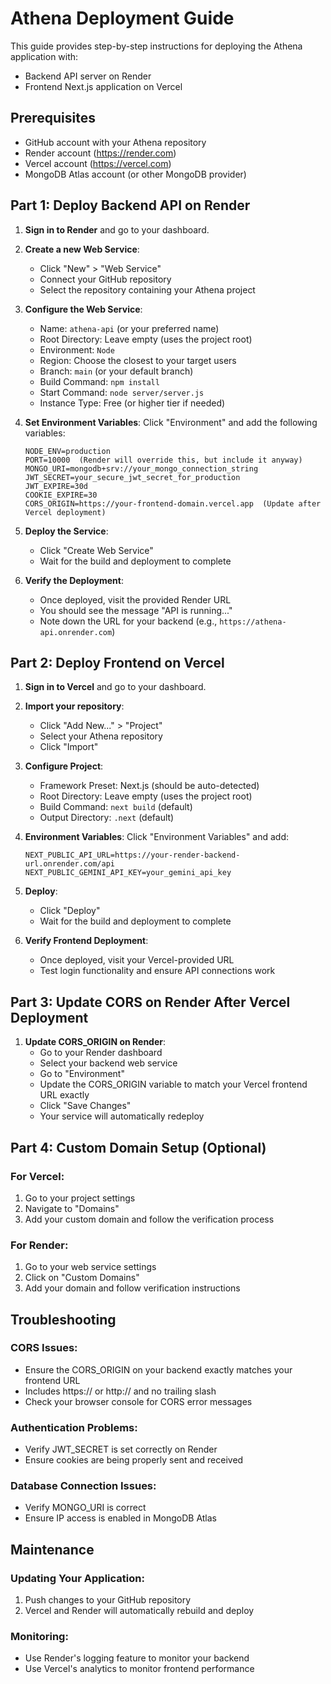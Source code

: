 # Athena Deployment Guide

This guide provides step-by-step instructions for deploying the Athena application with:
- Backend API server on Render
- Frontend Next.js application on Vercel

## Prerequisites

- GitHub account with your Athena repository
- Render account (https://render.com)
- Vercel account (https://vercel.com)
- MongoDB Atlas account (or other MongoDB provider)

## Part 1: Deploy Backend API on Render

1. **Sign in to Render** and go to your dashboard.

2. **Create a new Web Service**:
   - Click "New" > "Web Service"
   - Connect your GitHub repository
   - Select the repository containing your Athena project

3. **Configure the Web Service**:
   - Name: `athena-api` (or your preferred name)
   - Root Directory: Leave empty (uses the project root)
   - Environment: `Node`
   - Region: Choose the closest to your target users
   - Branch: `main` (or your default branch)
   - Build Command: `npm install`
   - Start Command: `node server/server.js`
   - Instance Type: Free (or higher tier if needed)

4. **Set Environment Variables**:
   Click "Environment" and add the following variables:
   
   ```
   NODE_ENV=production
   PORT=10000  (Render will override this, but include it anyway)
   MONGO_URI=mongodb+srv://your_mongo_connection_string
   JWT_SECRET=your_secure_jwt_secret_for_production
   JWT_EXPIRE=30d
   COOKIE_EXPIRE=30
   CORS_ORIGIN=https://your-frontend-domain.vercel.app  (Update after Vercel deployment)
   ```

5. **Deploy the Service**:
   - Click "Create Web Service"
   - Wait for the build and deployment to complete

6. **Verify the Deployment**:
   - Once deployed, visit the provided Render URL
   - You should see the message "API is running..."
   - Note down the URL for your backend (e.g., `https://athena-api.onrender.com`)

## Part 2: Deploy Frontend on Vercel

1. **Sign in to Vercel** and go to your dashboard.

2. **Import your repository**:
   - Click "Add New..." > "Project"
   - Select your Athena repository
   - Click "Import"

3. **Configure Project**:
   - Framework Preset: Next.js (should be auto-detected)
   - Root Directory: Leave empty (uses the project root)
   - Build Command: `next build` (default)
   - Output Directory: `.next` (default)

4. **Environment Variables**:
   Click "Environment Variables" and add:
   
   ```
   NEXT_PUBLIC_API_URL=https://your-render-backend-url.onrender.com/api
   NEXT_PUBLIC_GEMINI_API_KEY=your_gemini_api_key
   ```

5. **Deploy**:
   - Click "Deploy"
   - Wait for the build and deployment to complete

6. **Verify Frontend Deployment**:
   - Once deployed, visit your Vercel-provided URL
   - Test login functionality and ensure API connections work

## Part 3: Update CORS on Render After Vercel Deployment

1. **Update CORS_ORIGIN on Render**:
   - Go to your Render dashboard
   - Select your backend web service
   - Go to "Environment"
   - Update the CORS_ORIGIN variable to match your Vercel frontend URL exactly
   - Click "Save Changes"
   - Your service will automatically redeploy

## Part 4: Custom Domain Setup (Optional)

### For Vercel:
1. Go to your project settings
2. Navigate to "Domains"
3. Add your custom domain and follow the verification process

### For Render:
1. Go to your web service settings
2. Click on "Custom Domains"
3. Add your domain and follow verification instructions

## Troubleshooting

### CORS Issues:
- Ensure the CORS_ORIGIN on your backend exactly matches your frontend URL
- Includes https:// or http:// and no trailing slash
- Check your browser console for CORS error messages

### Authentication Problems:
- Verify JWT_SECRET is set correctly on Render
- Ensure cookies are being properly sent and received

### Database Connection Issues:
- Verify MONGO_URI is correct
- Ensure IP access is enabled in MongoDB Atlas

## Maintenance

### Updating Your Application:
1. Push changes to your GitHub repository
2. Vercel and Render will automatically rebuild and deploy

### Monitoring:
- Use Render's logging feature to monitor your backend
- Use Vercel's analytics to monitor frontend performance 